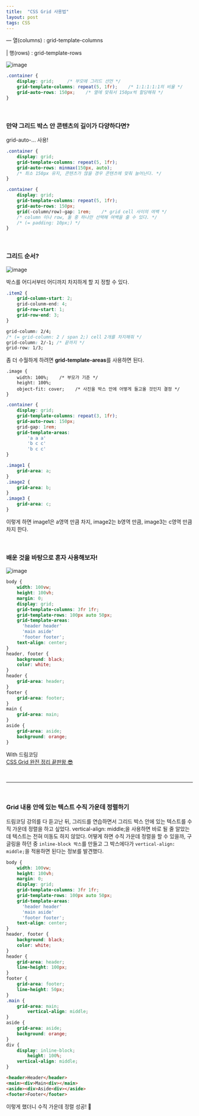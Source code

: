 ```yaml
---
title:  "CSS Grid 사용법"
layout: post
tags: CSS
---
```


<p> — 열(columns) : grid-template-columns </p>
<p> | 행(rows) : grid-template-rows </p>












![image](https://user-images.githubusercontent.com/108778921/192751891-7ecc619b-95cd-4039-990b-cc070bcb0239.png)

```css
.container {
	display: grid;     /* 부모에 그리드 선언 */
	grid-template-columns: repeat(5, 1fr);    /* 1:1:1:1:1의 비율 */
	grid-auto-rows: 150px;    /* 열에 맞춰서 150px씩 할당해줘 */
}
```

<br>

### 만약 그리드 박스 안 콘텐츠의 길이가 다양하다면?
grid-auto-... 사용!
```css
.container {
	display: grid;
	grid-template-columns: repeat(5, 1fr);
	grid-auto-rows: minmax(150px, auto);
	/* 최소 150px 유지, 콘텐츠가 많을 경우 콘텐츠에 맞춰 늘어난다. */
}
```

```css
.container {
	display: grid;
	grid-template-columns: repeat(5, 1fr);
	grid-auto-rows: 150px;
	grid(-column/row)-gap: 1rem;    /* grid cell 사이의 여백 */
	/* column 이나 row, 둘 중 하나만 선택해 여백을 줄 수 있다. */ 
	/* (= padding: 10px;) */ 
}
```

<br>

### 그리드 순서?

![image](https://user-images.githubusercontent.com/108778921/192551749-e067759d-bc6f-4793-b723-77414911bcde.png)

박스를 어디서부터 어디까지 차지하게 할 지 정할 수 있다.

```css
.item2 {
	grid-column-start: 2;
	grid-colunm-end: 4;
	grid-row-start: 1;
	grid-row-end: 3;
}
```
```css
grid-column: 2/4;
/* (= grid-column: 2 / span 2;) cell 2개를 차지해줘 */
grid-column: 2/-1; /* 끝까지 */
grid-row: 1/3;
```

좀 더 수월하게 하려면 **grid-template-areas**를 사용하면 된다. 
```
.image {
	width: 100%;    /* 부모가 기준 */
	height: 100%;
  	object-fit: cover;    /* 사진을 박스 안에 어떻게 들고올 것인지 결정 */
}
```
```css
.container {
	display: grid;
	grid-template-columns: repeat(3, 1fr);
	grid-auto-rows: 150px;   
	grid-gap: 1rem; 
	grid-template-areas:
		'a a a'
		'b c c'
		'b c c'
}

.image1 {
	grid-area: a;
}
.image2 {
	grid-area: b;
}
.image3 {
	grid-area: c;
}
```
이렇게 하면 image1은 a영역 만큼 차지, image2는 b영역 만큼, image3는 c영역 만큼 차지 한다.

<br>

### 배운 것을 바탕으로 혼자 사용해보자!

![image](https://user-images.githubusercontent.com/108778921/192558383-c4386468-7988-490e-a2fa-d85294c3372b.png)

```css
body {
	width: 100vw;
	height: 100vh;
	margin: 0;
	display: grid;
	grid-template-columns: 3fr 1fr;
	grid-template-rows: 100px auto 50px;
	grid-template-areas:
	  'header header'
	  'main aside'
	  'footer footer';
	text-align: center;
}
header, footer {
	background: black;
  	color: white;
}
header {
	grid-area: header;
}
footer {
	grid-area: footer;
}
main {
	grid-area: main;
}
aside {
	grid-area: aside;
	background: orange;
}
```

With 드림코딩<br>
<a href="https://www.youtube.com/watch?v=nxi1EXmPHRs">CSS Grid 완전 정리 끝판왕 😎</a>

<br>

---

<br>

### Grid 내용 안에 있는 텍스트 수직 가운데 정렬하기

드림코딩 강의를 다 듣고난 뒤, 그리드를 연습하면서 그리드 박스 안에 있는 텍스트를 수직 가운데 정렬을 하고 싶었다. vertical-align: middle;을 사용하면
바로 될 줄 알았는데 텍스트는 전혀 미동도 하지 않았다. 어떻게 하면 수직 가운데 정렬을 할 수 있을까, 구글링을 하던 중 `inline-block 박스`를 만들고
그 박스에다가 `vertical-align: middle;`을 적용하면 된다는 정보를 발견했다. 

```css
body {
	width: 100vw;
	height: 100vh;
	margin: 0;
	display: grid;
	grid-template-columns: 3fr 1fr;
	grid-template-rows: 100px auto 50px;
	grid-template-areas:
	  'header header'
	  'main aside'
	  'footer footer';
	text-align: center;
}
header, footer {
	background: black;
  	color: white;
}
header {
	grid-area: header;
  	line-height: 100px;
}
footer {
	grid-area: footer;
 	line-height: 50px;
}
.main {
	grid-area: main;
        vertical-align: middle;
}
aside {
	grid-area: aside;
	background: orange;
}
div { 
	display: inline-block;
        height: 100%;
	vertical-align: middle; 
}
```
```html
<header>Header</header>
<main><div>Main<div></main>
<aside><div>Aside<div></aside>
<footer>Footer</footer>
```

이렇게 했더니 수직 가운데 정렬 성공! 🤗

<br>
